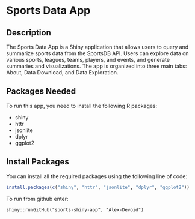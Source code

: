 # Sports Data App

## Description
The Sports Data App is a Shiny application that allows users to query and summarize sports data from the SportsDB API. Users can explore data on various sports, leagues, teams, players, and events, and generate summaries and visualizations. The app is organized into three main tabs: About, Data Download, and Data Exploration.

## Packages Needed
To run this app, you need to install the following R packages:
- shiny
- httr
- jsonlite
- dplyr
- ggplot2

## Install Packages
You can install all the required packages using the following line of code:
```r
install.packages(c("shiny", "httr", "jsonlite", "dplyr", "ggplot2"))
```

To run from github enter: 
```
shiny::runGitHub("sports-shiny-app", "Alex-Devoid")
```